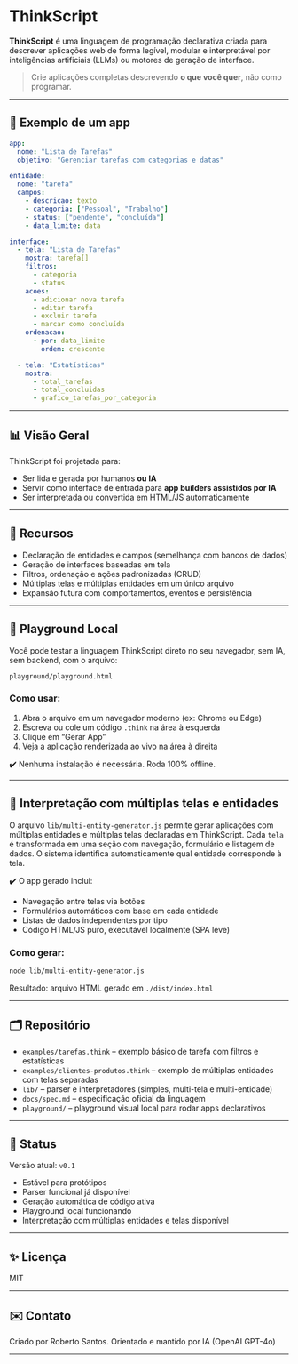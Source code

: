 # ThinkScript

**ThinkScript** é uma linguagem de programação declarativa criada para descrever aplicações web de forma legível, modular e interpretável por inteligências artificiais (LLMs) ou motores de geração de interface.

> Crie aplicações completas descrevendo **o que você quer**, não como programar.

---

## 🔖 Exemplo de um app
```yaml
app:
  nome: "Lista de Tarefas"
  objetivo: "Gerenciar tarefas com categorias e datas"

entidade:
  nome: "tarefa"
  campos:
    - descricao: texto
    - categoria: ["Pessoal", "Trabalho"]
    - status: ["pendente", "concluída"]
    - data_limite: data

interface:
  - tela: "Lista de Tarefas"
    mostra: tarefa[]
    filtros:
      - categoria
      - status
    acoes:
      - adicionar nova tarefa
      - editar tarefa
      - excluir tarefa
      - marcar como concluída
    ordenacao:
      - por: data_limite
        ordem: crescente

  - tela: "Estatísticas"
    mostra:
      - total_tarefas
      - total_concluidas
      - grafico_tarefas_por_categoria
```

---

## 📊 Visão Geral
ThinkScript foi projetada para:
- Ser lida e gerada por humanos **ou IA**
- Servir como interface de entrada para **app builders assistidos por IA**
- Ser interpretada ou convertida em HTML/JS automaticamente

---

## 🚀 Recursos
- Declaração de entidades e campos (semelhança com bancos de dados)
- Geração de interfaces baseadas em tela
- Filtros, ordenação e ações padronizadas (CRUD)
- Múltiplas telas e múltiplas entidades em um único arquivo
- Expansão futura com comportamentos, eventos e persistência

---

## 🧪 Playground Local

Você pode testar a linguagem ThinkScript direto no seu navegador, sem IA, sem backend, com o arquivo:

```
playground/playground.html
```

### Como usar:
1. Abra o arquivo em um navegador moderno (ex: Chrome ou Edge)
2. Escreva ou cole um código `.think` na área à esquerda
3. Clique em “Gerar App”
4. Veja a aplicação renderizada ao vivo na área à direita

✔️ Nenhuma instalação é necessária. Roda 100% offline.

---

## 🧩 Interpretação com múltiplas telas e entidades

O arquivo `lib/multi-entity-generator.js` permite gerar aplicações com múltiplas entidades e múltiplas telas declaradas em ThinkScript. Cada `tela` é transformada em uma seção com navegação, formulário e listagem de dados. O sistema identifica automaticamente qual entidade corresponde à tela.

✔️ O app gerado inclui:
- Navegação entre telas via botões
- Formulários automáticos com base em cada entidade
- Listas de dados independentes por tipo
- Código HTML/JS puro, executável localmente (SPA leve)

### Como gerar:
```bash
node lib/multi-entity-generator.js
```
Resultado: arquivo HTML gerado em `./dist/index.html`

---

## 🗂️ Repositório
- `examples/tarefas.think` – exemplo básico de tarefa com filtros e estatísticas
- `examples/clientes-produtos.think` – exemplo de múltiplas entidades com telas separadas
- `lib/` – parser e interpretadores (simples, multi-tela e multi-entidade)
- `docs/spec.md` – especificação oficial da linguagem
- `playground/` – playground visual local para rodar apps declarativos

---

## 📅 Status
Versão atual: `v0.1`
- Estável para protótipos
- Parser funcional já disponível
- Geração automática de código ativa
- Playground local funcionando
- Interpretação com múltiplas entidades e telas disponível

---

## ✨ Licença
MIT

---

## ✉️ Contato
Criado por Roberto Santos. Orientado e mantido por IA (OpenAI GPT-4o)

---
